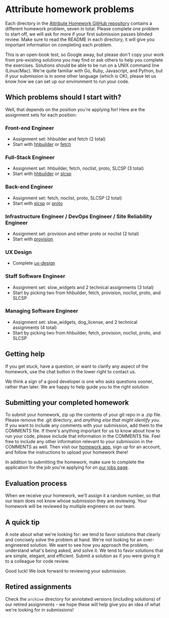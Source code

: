Attribute homework problems
========================

Each directory in the [Attribute Homework GitHub repository](https://github.com/getattribute/homework) contains a different homework problem, seven in total. Please complete one problem to start off, we will ask for more if your first submission passes blinded review. Make sure to read the README in each directory, it will give you important information on completing each problem.

This is an open-book test, so Google away, but please don't copy your work from pre-existing solutions you may find or ask
others to help you complete the exercises. Solutions should be able to be run on a UNIX command line (Linux/Mac). We're quite familiar with Go, Ruby, Javascript, and Python, but if your submission is in some other language (which is OK), please let us know how we can set up our environment to run your code.

Which problems should I start with?
------------

Well, that depends on the position you're applying for! Here are the assignment sets for each position:

### Front-end Engineer
- Assignment set: hhbuilder and fetch (2 total)
- Start with [hhbuilder](https://github.com/getattribute/homework/tree/master/hhbuilder) or [fetch](https://github.com/getattribute/homework/tree/master/fetch)

### Full-Stack Engineer
- Assignment set: hhbuilder, fetch, noclist, proto, SLCSP (3 total)
- Start with [hhbuilder](https://github.com/getattribute/homework/tree/master/hhbuilder) or [slcsp](https://github.com/getattribute/homework/tree/master/slcsp)

### Back-end Engineer
- Assignment set: fetch, noclist, proto, SLCSP (2 total)
- Start with [slcsp](https://github.com/getattribute/homework/tree/master/slcsp) or [proto](https://github.com/getattribute/homework/tree/master/proto)

### Infrastructure Engineer / DevOps Engineer / Site Reliability Engineer
- Assignment set: provision and either proto or noclist (2 total)
- Start with [provision](https://github.com/getattribute/homework/tree/master/provision)

### UX Design
- Complete [ux-design](https://github.com/getattribute/homework/tree/master/ux-design)

### Staff Software Engineer
- Assignment set: slow_widgets and 2 technical assignments (3 total)
- Start by picking two from hhbuilder, fetch, provision, noclist, proto, and SLCSP

### Managing Software Engineer
- Assignment set: slow_widgets, dog_license, and 2 technical assignments (4 total)
- Start by picking two from hhbuilder, fetch, provision, noclist, proto, and SLCSP

Getting help
------------

If you get stuck, have a question, or want to clarify any aspect of the
homework, use the chat button in the lower right to contact us.

We think a sign of a good developer is one who asks questions sooner, rather
than later. We are happy to help guide you to the right solution.

Submitting your completed homework
----------------------------------

To submit your homework, zip up the contents of your git repo in a .zip file.
Please remove the .git directory, and *anything else that might identify you*.
If you want to include any comments with your submission, add them to the
COMMENTS file. If there's anything important for us to know about how to run
your code, please include that information in the COMMENTS file. Feel free to include any other information relevant to your
submission in the COMMENTS as well. Then visit our
[homework app](https://people.adhoc.team/candidates/sign_up), sign up
for an account, and follow the instructions to upload your homework there!

In addition to submitting the homework, make sure to complete the application
for the job you're applying for on [our jobs page](https://www.getattribute.us/join).

Evaluation process
------------------

When we receive your homework, we'll assign it a random number, so that our team
does not know whose submission they are reviewing. Your homework will be
reviewed by multiple engineers on our team.

A quick tip
-----------

A note about what we're looking for: we tend to favor solutions that clearly
and concisely solve the problem at hand. We're not looking for an
over-engineered solution. We want to see how you approach the problem,
understand what's being asked, and solve it. We tend to favor solutions that
are simple, elegant, and efficient. Submit a solution as if you were giving it
to a colleague for code review.

Good luck! We look forward to reviewing your submission.

Retired assignments
-------------------

Check the `archive` directory for annotated versions (including solutions) of our retired assignments - we hope these will help give you an idea of what we're looking for in submissions!
